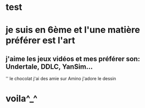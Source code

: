 # test

# je suis en 6ème et l'une matière préférer est l'art
## j'aime les jeux vidéos et mes préférer son: Undertale, DDLC, YanSim...
  ''   le chocolat
  j'ai des amie sur Amino
j'adore le dessin
# voila^_^
